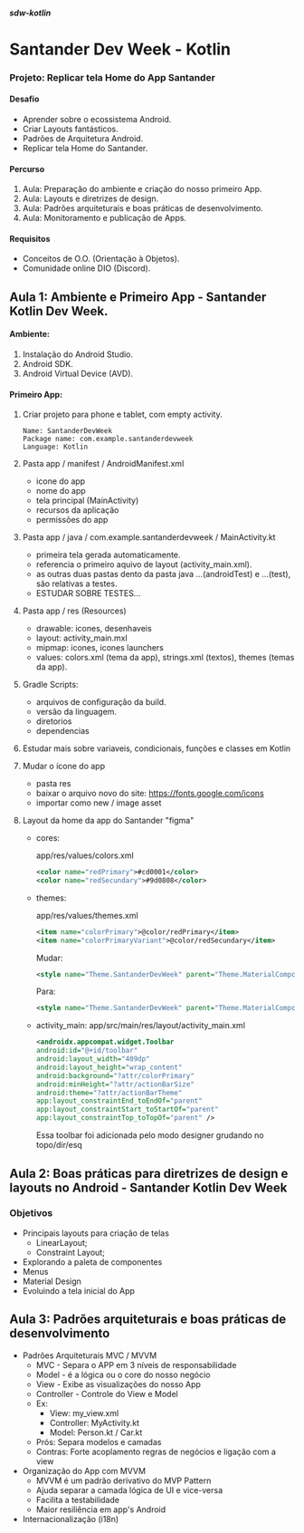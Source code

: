 ##### sdw-kotlin

# Santander Dev Week - Kotlin

### Projeto: Replicar tela Home do App Santander

#### Desafio
- Aprender sobre o ecossistema Android.
- Criar Layouts fantásticos.
- Padrões de Arquitetura Android.
- Replicar tela Home do Santander.

#### Percurso
1. Aula: Preparação do ambiente e criação do nosso primeiro App.
2. Aula: Layouts e diretrizes de design.
3. Aula: Padrões arquiteturais e boas práticas de desenvolvimento.
4. Aula: Monitoramento e publicação de Apps.

#### Requisitos
- Conceitos de O.O. (Orientação à Objetos).
- Comunidade online DIO (Discord).

## Aula 1: Ambiente e Primeiro App - Santander Kotlin Dev Week.

#### Ambiente:
1. Instalação do Android Studio.
2. Android SDK.
3. Android Virtual Device (AVD).

#### Primeiro App:
1. Criar projeto para phone e tablet, com empty activity.
    ```
    Name: SantanderDevWeek
    Package name: com.example.santanderdevweek
    Language: Kotlin
    ```
2. Pasta app / manifest / AndroidManifest.xml
    - icone do app
    - nome do app
    - tela principal (MainActivity)
    - recursos da aplicação
    - permissões do app

3. Pasta app / java / com.example.santanderdevweek / MainActivity.kt
    - primeira tela gerada automaticamente.
    - referencia o primeiro aquivo de layout (activity_main.xml).
    - as outras duas pastas dento da pasta java ...(androidTest) e ...(test), são relativas a testes.
    - ESTUDAR SOBRE TESTES...

4. Pasta app / res (Resources)
    - drawable: icones, desenhaveis
    - layout: activity_main.mxl
    - mipmap: icones, icones launchers
    - values: colors.xml (tema da app), strings.xml (textos), themes (temas da app).

5. Gradle Scripts:
    - arquivos de configuração da build.
    - versão da linguagem.
    - diretorios
    - dependencias

6. Estudar mais sobre variaveis, condicionais, funções e classes em Kotlin

7. Mudar o ícone do app
    - pasta res
    - baixar o arquivo novo do site:
        https://fonts.google.com/icons
    - importar como new / image asset

8. Layout da home da app do Santander "figma"
    - cores:

        app/res/values/colors.xml

        ```xml
        <color name="redPrimary">#cd0001</color>
        <color name="redSecundary">#9d0808</color>
        ```

    - themes:

        app/res/values/themes.xml

        ```xml
        <item name="colorPrimary">@color/redPrimary</item>
        <item name="colorPrimaryVariant">@color/redSecundary</item>
        ```

        Mudar:

        ```xml
        <style name="Theme.SantanderDevWeek" parent="Theme.MaterialComponents.DayNight.DarkActionBar">
        ```

        Para:

        ```xml
        <style name="Theme.SantanderDevWeek" parent="Theme.MaterialComponents.DayNight.NoActionBar">
        ```

    - activity_main:
        app/src/main/res/layout/activity_main.xml

        ```xml
        <androidx.appcompat.widget.Toolbar
        android:id="@+id/toolbar"
        android:layout_width="409dp"
        android:layout_height="wrap_content"
        android:background="?attr/colorPrimary"
        android:minHeight="?attr/actionBarSize"
        android:theme="?attr/actionBarTheme"
        app:layout_constraintEnd_toEndOf="parent"
        app:layout_constraintStart_toStartOf="parent"
        app:layout_constraintTop_toTopOf="parent" />
        ```

        Essa toolbar foi adicionada pelo modo designer grudando no topo/dir/esq

## Aula 2: Boas práticas para diretrizes de design e layouts no Android - Santander Kotlin Dev Week

### Objetivos

- Principais layouts para criação de telas
  - LinearLayout;
  - Constraint Layout;
- Explorando a paleta de componentes
- Menus
- Material Design
- Evoluindo a tela inicial do App

## Aula 3: Padrões arquiteturais e boas práticas de desenvolvimento

- Padrões Arquiteturais MVC / MVVM
  - MVC - Separa o APP em 3 níveis de responsabilidade
  - Model - é a lógica ou o core do nosso negócio
  - View - Exibe as visualizações do nosso App
  - Controller - Controle do View e Model
  - Ex:
    - View: my_view.xml
    - Controller: MyActivity.kt
    - Model: Person.kt / Car.kt
  - Prós: Separa modelos e camadas
  - Contras: Forte acoplamento regras de negócios e ligação com a view
- Organização do App com MVVM
  - MVVM é um padrão derivativo do MVP Pattern
  - Ajuda separar a camada lógica de UI e vice-versa
  - Facilita a testabilidade
  - Maior resiliência em app's Android
- Internacionalização (i18n)
